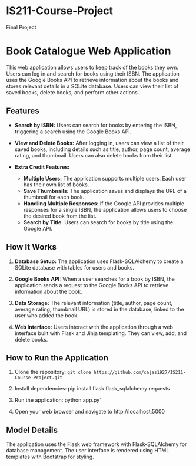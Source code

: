 # IS211-Course-Project
Final Project


# Book Catalogue Web Application

This web application allows users to keep track of the books they own. Users can log in and search for books using their ISBN. The application uses the Google Books API to retrieve information about the books and stores relevant details in a SQLite database. Users can view their list of saved books, delete books, and perform other actions.

## Features

- **Search by ISBN:** Users can search for books by entering the ISBN, triggering a search using the Google Books API.

- **View and Delete Books:** After logging in, users can view a list of their saved books, including details such as title, author, page count, average rating, and thumbnail. Users can also delete books from their list.

- **Extra Credit Features:**
  - **Multiple Users:** The application supports multiple users. Each user has their own list of books.
  - **Save Thumbnails:** The application saves and displays the URL of a thumbnail for each book.
  - **Handling Multiple Responses:** If the Google API provides multiple responses for a single ISBN, the application allows users to choose the desired book from the list.
  - **Search by Title:** Users can search for books by title using the Google API.

## How It Works

1. **Database Setup:** The application uses Flask-SQLAlchemy to create a SQLite database with tables for users and books.

2. **Google Books API:** When a user searches for a book by ISBN, the application sends a request to the Google Books API to retrieve information about the book.

3. **Data Storage:** The relevant information (title, author, page count, average rating, thumbnail URL) is stored in the database, linked to the user who added the book.

4. **Web Interface:** Users interact with the application through a web interface built with Flask and Jinja templating. They can view, add, and delete books.

## How to Run the Application

1. Clone the repository: `git clone https://github.com/cajas1927/IS211-Course-Project.git`

2. Install dependencies: pip install flask flask_sqlalchemy requests
3. Run the application: python app.py`

4. Open your web browser and navigate to http://localhost:5000

## Model Details

The application uses the Flask web framework with Flask-SQLAlchemy for database management. The user interface is rendered using HTML templates with Bootstrap for styling.



